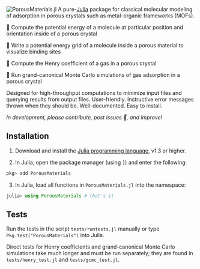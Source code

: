 ![PorousMaterials.jl](assets/PMlogo.png)
A pure-[Julia](https://julialang.org/) package for classical molecular modeling of adsorption in porous crystals such as metal-organic frameworks (MOFs).

🔨 Compute the potential energy of a molecule at particular position and orientation inside of a porous crystal

🔨 Write a potential energy grid of a molecule inside a porous material to visualize binding sites

🔨 Compute the Henry coefficient of a gas in a porous crystal

🔨 Run grand-canonical Monte Carlo simulations of gas adsorption in a porous crystal

Designed for high-throughput computations to minimize input files and querying results from output files. User-friendly. Instructive error messages thrown when they should be. Well-documented. Easy to install.

*In development, please contribute, post issues 🐛, and improve!*

## Installation

1. Download and install the [Julia programming language](https://julialang.org/), v1.3 or higher.

2. In Julia, open the package manager (using `]`) and enter the following:

```julia
pkg> add PorousMaterials
```

3. In Julia, load all functions in `PorousMaterials.jl` into the namespace:

```julia
julia> using PorousMaterials # that's it
```

## Tests
Run the tests in the script `tests/runtests.jl` manually or type `Pkg.test("PorousMaterials")` into Julia.

Direct tests for Henry coefficients and grand-canonical Monte Carlo simulations take much longer and must be run separately; they are found in `tests/henry_test.jl` and `tests/gcmc_test.jl`.
